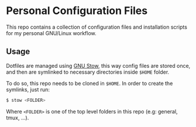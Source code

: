 # Personal Configuration Files

This repo contains a collection of configuration files and installation scripts for my personal GNU/Linux workflow.

## Usage 

Dotfiles are managed using [GNU Stow](https://www.gnu.org/software/stow/), this way config files are stored once, and then are symlinked to necessary directories inside `$HOME` folder.

To do so, this repo needs to be cloned in `$HOME`. In order to create the symlinks, just run:

```bash
$ stow <FOLDER>
```

Where `<FOLDER>` is one of the top level folders in this repo (e.g: general, tmux, ...).
